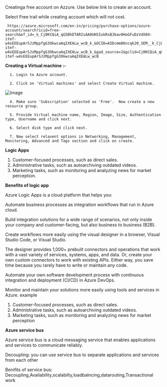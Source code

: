 Creatinga free account on Azzure. Use below link to create an account.

Select Free trail while creating account which will not cost.
   
     https://azure.microsoft.com/en-in/pricing/purchase-options/azure-account/search?icid=free-search&ef_id=_k_Cj0KCQiA_qG5BhDTARIsAA0UHSIokRsBJbav0HoGFuDzVdX04-itef-w4sEEEupArSJzMppfgG3OkwcaAqIXEALw_wcB_k_&OCID=AIDcmm86ncqk20_SEM__k_Cj0KCQiA_qG5BhDTARIsAA0UHSIokRsBJbav0HoGFuDzVdX04-itef-w4sEEEupArSJzMppfgG3OkwcaAqIXEALw_wcB_k_&gad_source=1&gclid=Cj0KCQiA_qG5BhDTARIsAA0UHSIokRsBJbav0HoGFuDzVdX04-itef-w4sEEEupArSJzMppfgG3OkwcaAqIXEALw_wcB

**Creating a Virtual machine :-**

      1. Login to Azure account.

      2. Click on 'Virtual machines' and select Create Virtual machine.

   ![image](https://github.com/user-attachments/assets/e8285b31-a4a8-46c4-8e0e-4e531aed13fd)


      4. Make sure 'Subscription' selected as 'Free'.  Now create a new resource group.

      5. Provide Virtual machine name, Region, Image, Size, Authentication type, Username and click next. 

      6. Select disk type and click next.

      7. Now select relavent options in Networking, Management, Monitoring, Advanced and Tags section and click on create.


**Logic Apps**

1. Customer-focused processes, such as direct sales.
2. Administrative tasks, such as autoarchiving outdated videos.
3. Marketing tasks, such as monitoring and analyzing news for market perception.


**Benefits of logic app**

Azure Logic Apps is a cloud platform that helps you:

Automate business processes as integration workflows that run in Azure cloud.

Build integration solutions for a wide range of scenarios, not only inside your company and customer-facing, but also business to business (B2B).

Create workflows more easily using the visual designer in a browser, Visual Studio Code, or Visual Studio.

The designer provides 1,000+ prebuilt connectors and operations that work with a vast variety of services, systems, apps, and data. Or, create your own custom connectors to work with existing APIs. Either way, you save time because you rarely have to write or maintain any code.

Automate your own software development process with continuous integration and deployment (CI/CD) in Azure DevOps.

Monitor and maintain your solutions more easily using tools and services in Azure.  example 

   1. Customer-focused processes, such as direct sales.
   2. Administrative tasks, such as autoarchiving outdated videos.
   3. Marketing tasks, such as monitoring and analyzing news for market perception


**Azure service bus**

Azure service bus is a cloud messaging service that enables applications and services to communicate reliably.

Decoupling: you can use service bus to separate applications and services from each other

Benifits of service bus: Decoupling,Availability,scalabilty,loadbalncing,datarouting,Transactional work






